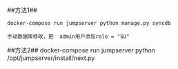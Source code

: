##方法1##

	docker-compose run jumpserver python manage.py syncdb
	
	手动数据库修改，把  admin用户添加role = "SU"

##方法2##
	docker-compose run jumpserver python /opt/jumpserver/install/next.py


